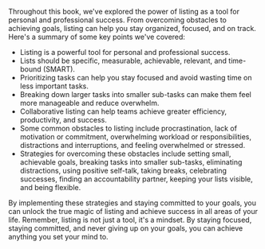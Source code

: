 
Throughout this book, we've explored the power of listing as a tool for personal and professional success. From overcoming obstacles to achieving goals, listing can help you stay organized, focused, and on track. Here's a summary of some key points we've covered:

* Listing is a powerful tool for personal and professional success.
* Lists should be specific, measurable, achievable, relevant, and time-bound (SMART).
* Prioritizing tasks can help you stay focused and avoid wasting time on less important tasks.
* Breaking down larger tasks into smaller sub-tasks can make them feel more manageable and reduce overwhelm.
* Collaborative listing can help teams achieve greater efficiency, productivity, and success.
* Some common obstacles to listing include procrastination, lack of motivation or commitment, overwhelming workload or responsibilities, distractions and interruptions, and feeling overwhelmed or stressed.
* Strategies for overcoming these obstacles include setting small, achievable goals, breaking tasks into smaller sub-tasks, eliminating distractions, using positive self-talk, taking breaks, celebrating successes, finding an accountability partner, keeping your lists visible, and being flexible.

By implementing these strategies and staying committed to your goals, you can unlock the true magic of listing and achieve success in all areas of your life. Remember, listing is not just a tool, it's a mindset. By staying focused, staying committed, and never giving up on your goals, you can achieve anything you set your mind to.
